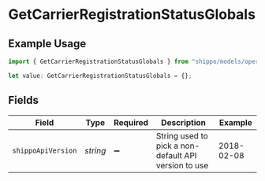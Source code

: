 # GetCarrierRegistrationStatusGlobals

## Example Usage

```typescript
import { GetCarrierRegistrationStatusGlobals } from "shippo/models/operations";

let value: GetCarrierRegistrationStatusGlobals = {};
```

## Fields

| Field                                                | Type                                                 | Required                                             | Description                                          | Example                                              |
| ---------------------------------------------------- | ---------------------------------------------------- | ---------------------------------------------------- | ---------------------------------------------------- | ---------------------------------------------------- |
| `shippoApiVersion`                                   | *string*                                             | :heavy_minus_sign:                                   | String used to pick a non-default API version to use | 2018-02-08                                           |